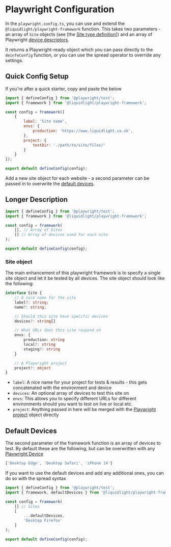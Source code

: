 # Playwright Configuration

In the `playwright.config.ts`, you can use and extend the `@liquidlight/playwright-framework` function. This takes two parameters - an array of `Site` objects (see [the [Site type definition](./types.ts)]) and an array of Playwright [device descriptors](https://github.com/microsoft/playwright/blob/main/packages/playwright-core/src/server/deviceDescriptorsSource.json).

It returns a Playwright-ready object which you can pass directly to the `deinfeConfig` function, or you can use the spread operator to override any settings.

## Quick Config Setup

If you're after a quick starter, copy and paste the below

```js
import { defineConfig } from '@playwright/test';
import { framework } from '@liquidlight/playwright-framework';

const config = framework([
    {
        label: 'Site name',
        envs: {
            production: 'https://www.liquidlight.co.uk',
        },
        project: {
            testDir: './path/to/site/files/'
        }
    }
]);

export default defineConfig(config);
```

Add a new site object for each website - a second parameter can be passed in to overwrite the [default devices](#default-devices).

## Longer Description

```js
import { defineConfig } from '@playwright/test';
import { framework } from '@liquidlight/playwright-framework';

const config = framework(
    [], // Array of Sites
    [] // Array of devices used for each site
);

export default defineConfig(config);
```

### Site object

The main enhancement of this playwright framework is to specify a single site object and let it be tested by all devices. The site object should look like the following:

```ts
interface Site {
	// A nice name for the site
	label?: string;
	name?: string;

	// Should this site have specific devices
	devices?: string[]

	// What URLs does this site respond on
	envs: {
		production: string
		local?: string
		staging?: string
	}

	// A Playwright project
	project?: object
}
```

- `label`: A nice name for your project for tests & results - this gets concatenated with the environment and device
- `devices`: An optional array of devices to test this site on
- `envs`: This allows you to specify different URLs for different environments should you want to test on live or local etc.
- `project`: Anything passed in here will be merged with the [Playwright project](https://playwright.dev/docs/test-projects) object directly

## Default Devices

The second parameter of the framework function is an array of devices to test. By default these are the following, but can be overwritten with any [Playwright Device](https://github.com/microsoft/playwright/blob/main/packages/playwright-core/src/server/deviceDescriptorsSource.json)

```js
['Desktop Edge', 'Desktop Safari', 'iPhone 14']
```

If you want to use the default devices and add any additional ones, you can do so with the spread syntax

```js
import { defineConfig } from '@playwright/test';
import { framework, defaultDevices } from '@liquidlight/playwright-framework';

const config = framework(
    [] // Sites
    [
        ...defaultDevices,
        'Desktop Firefox'
    ]
);

export default defineConfig(config);
```
